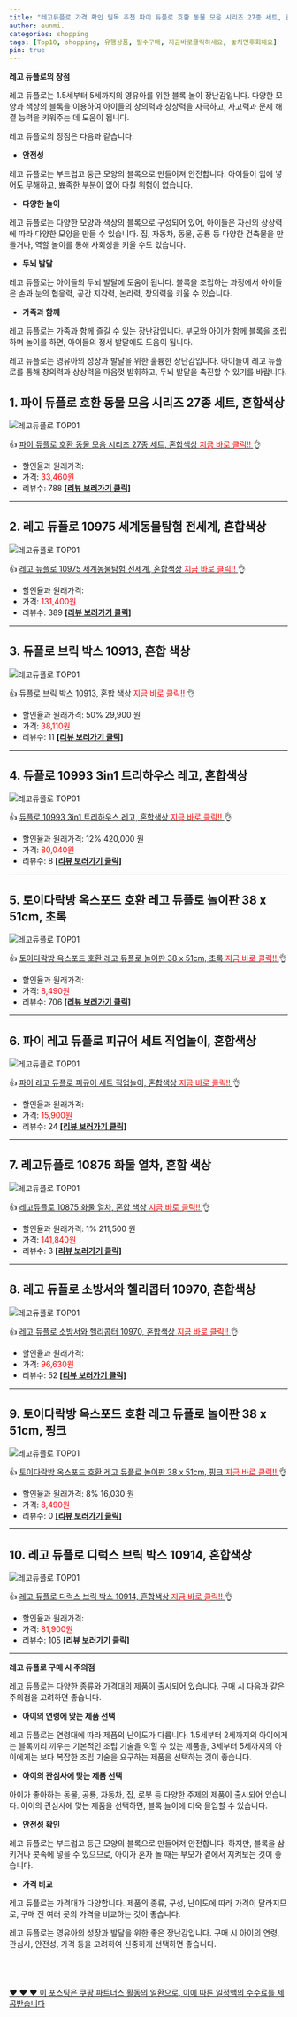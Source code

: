 ```yaml
---
title: "레고듀플로 가격 확인 필독 추천 파이 듀플로 호환 동물 모음 시리즈 27종 세트, 혼합색상 비교 장점 구매가이드"
author: eunmi.
categories: shopping
tags: [Top10, shopping, 유행상품, 필수구매, 지금바로클릭하세요, 놓치면후회해요]
pin: true
---
```

**레고 듀플로의 장점**

레고 듀플로는 1.5세부터 5세까지의 영유아를 위한 블록 놀이 장난감입니다. 다양한 모양과 색상의 블록을 이용하여 아이들의 창의력과 상상력을 자극하고, 사고력과 문제 해결 능력을 키워주는 데 도움이 됩니다.

레고 듀플로의 장점은 다음과 같습니다.

* **안전성**

레고 듀플로는 부드럽고 둥근 모양의 블록으로 만들어져 안전합니다. 아이들이 입에 넣어도 무해하고, 뾰족한 부분이 없어 다칠 위험이 없습니다.

* **다양한 놀이**

레고 듀플로는 다양한 모양과 색상의 블록으로 구성되어 있어, 아이들은 자신의 상상력에 따라 다양한 모양을 만들 수 있습니다. 집, 자동차, 동물, 공룡 등 다양한 건축물을 만들거나, 역할 놀이를 통해 사회성을 키울 수도 있습니다.

* **두뇌 발달**

레고 듀플로는 아이들의 두뇌 발달에 도움이 됩니다. 블록을 조립하는 과정에서 아이들은 손과 눈의 협응력, 공간 지각력, 논리력, 창의력을 키울 수 있습니다.

* **가족과 함께**

레고 듀플로는 가족과 함께 즐길 수 있는 장난감입니다. 부모와 아이가 함께 블록을 조립하며 놀이를 하면, 아이들의 정서 발달에도 도움이 됩니다.

레고 듀플로는 영유아의 성장과 발달을 위한 훌륭한 장난감입니다. 아이들이 레고 듀플로를 통해 창의력과 상상력을 마음껏 발휘하고, 두뇌 발달을 촉진할 수 있기를 바랍니다.

   

## 1. 파이 듀플로 호환 동물 모음 시리즈 27종 세트, 혼합색상

![레고듀플로 TOP01](https://thumbnail10.coupangcdn.com/thumbnails/remote/230x230ex/image/retail/images/364135380521824-4faec115-5c07-4b0c-80c0-aafdea6554d1.jpg)


👍 [파이 듀플로 호환 동물 모음 시리즈 27종 세트, 혼합색상 <font color=red> 지금 바로 클릭!! </font> ](https://link.coupang.com/re/AFFSDP?lptag=AF3617701&subid=GithubCoopas&pageKey=6708841776&traceid=V0-153&itemId=15567349585&vendorItemId=82786454751) 👌 


- 할인율과 원래가격: 
- 가격: <span style='color:red'>33,460원</span>
- 리뷰수: 788  [**[리뷰 보러가기 클릭]**](https://link.coupang.com/re/AFFSDP?lptag=AF3617701&subid=GithubCoopas&pageKey=6708841776&traceid=V0-153&itemId=15567349585&vendorItemId=82786454751)

---


   

## 2. 레고 듀플로 10975 세계동물탐험 전세계, 혼합색상

![레고듀플로 TOP01](https://thumbnail8.coupangcdn.com/thumbnails/remote/230x230ex/image/retail/images/2022/11/17/10/6/3e86b737-837b-4d21-bdb1-6f3c3193e896.jpg)


👍 [레고 듀플로 10975 세계동물탐험 전세계, 혼합색상 <font color=red> 지금 바로 클릭!! </font> ](https://link.coupang.com/re/AFFSDP?lptag=AF3617701&subid=GithubCoopas&pageKey=6927337428&traceid=V0-153&itemId=16750628719&vendorItemId=83932258845) 👌 


- 할인율과 원래가격: 
- 가격: <span style='color:red'>131,400원</span>
- 리뷰수: 389  [**[리뷰 보러가기 클릭]**](https://link.coupang.com/re/AFFSDP?lptag=AF3617701&subid=GithubCoopas&pageKey=6927337428&traceid=V0-153&itemId=16750628719&vendorItemId=83932258845)

---


   

## 3. 듀플로 브릭 박스 10913, 혼합 색상

![레고듀플로 TOP01](https://thumbnail9.coupangcdn.com/thumbnails/remote/230x230ex/image/retail/images/2525950283959017-595e7389-14f2-47fc-a763-ea4d286244c8.jpg)


👍 [듀플로 브릭 박스 10913, 혼합 색상 <font color=red> 지금 바로 클릭!! </font> ](https://link.coupang.com/re/AFFSDP?lptag=AF3617701&subid=GithubCoopas&pageKey=4340138376&traceid=V0-153&itemId=5079615165&vendorItemId=70108474084) 👌 


- 할인율과 원래가격: 50%  29,900   원
- 가격: <span style='color:red'>38,110원</span>
- 리뷰수: 11  [**[리뷰 보러가기 클릭]**](https://link.coupang.com/re/AFFSDP?lptag=AF3617701&subid=GithubCoopas&pageKey=4340138376&traceid=V0-153&itemId=5079615165&vendorItemId=70108474084)

---


   

## 4. 듀플로 10993 3in1 트리하우스 레고, 혼합색상

![레고듀플로 TOP01](https://thumbnail9.coupangcdn.com/thumbnails/remote/230x230ex/image/rs_quotation_api/fsg6ltcq/21d7c8edec404c98ab8972d36fa219b8.png)


👍 [듀플로 10993 3in1 트리하우스 레고, 혼합색상 <font color=red> 지금 바로 클릭!! </font> ](https://link.coupang.com/re/AFFSDP?lptag=AF3617701&subid=GithubCoopas&pageKey=7329429171&traceid=V0-153&itemId=18814212250&vendorItemId=85944704413) 👌 


- 할인율과 원래가격: 12%  420,000   원
- 가격: <span style='color:red'>80,040원</span>
- 리뷰수: 8  [**[리뷰 보러가기 클릭]**](https://link.coupang.com/re/AFFSDP?lptag=AF3617701&subid=GithubCoopas&pageKey=7329429171&traceid=V0-153&itemId=18814212250&vendorItemId=85944704413)

---


   

## 5. 토이다락방 옥스포드 호환 레고 듀플로 놀이판 38 x 51cm, 초록

![레고듀플로 TOP01](https://thumbnail6.coupangcdn.com/thumbnails/remote/230x230ex/image/retail/images/2445846521518677-edf9d3dd-5bee-4128-8ef6-6b3310011bab.jpg)


👍 [토이다락방 옥스포드 호환 레고 듀플로 놀이판 38 x 51cm, 초록 <font color=red> 지금 바로 클릭!! </font> ](https://link.coupang.com/re/AFFSDP?lptag=AF3617701&subid=GithubCoopas&pageKey=1633251384&traceid=V0-153&itemId=2785862506&vendorItemId=70775595887) 👌 


- 할인율과 원래가격: 
- 가격: <span style='color:red'>8,490원</span>
- 리뷰수: 706  [**[리뷰 보러가기 클릭]**](https://link.coupang.com/re/AFFSDP?lptag=AF3617701&subid=GithubCoopas&pageKey=1633251384&traceid=V0-153&itemId=2785862506&vendorItemId=70775595887)

---


   

## 6. 파이 레고 듀플로 피규어 세트 직업놀이, 혼합색상

![레고듀플로 TOP01](https://thumbnail7.coupangcdn.com/thumbnails/remote/230x230ex/image/retail/images/2022/08/05/9/2/9c0c7207-14ba-46f9-a51a-c08f9436bc33.jpg)


👍 [파이 레고 듀플로 피규어 세트 직업놀이, 혼합색상 <font color=red> 지금 바로 클릭!! </font> ](https://link.coupang.com/re/AFFSDP?lptag=AF3617701&subid=GithubCoopas&pageKey=6689428596&traceid=V0-153&itemId=15454096790&vendorItemId=82673687143) 👌 


- 할인율과 원래가격: 
- 가격: <span style='color:red'>15,900원</span>
- 리뷰수: 24  [**[리뷰 보러가기 클릭]**](https://link.coupang.com/re/AFFSDP?lptag=AF3617701&subid=GithubCoopas&pageKey=6689428596&traceid=V0-153&itemId=15454096790&vendorItemId=82673687143)

---


   

## 7. 레고듀플로 10875 화물 열차, 혼합 색상

![레고듀플로 TOP01](https://thumbnail7.coupangcdn.com/thumbnails/remote/230x230ex/image/product/image/vendoritem/2019/02/08/3716369344/fa4af870-e8bb-4a86-a1fc-8b07a0f94ed0.jpg)


👍 [레고듀플로 10875 화물 열차, 혼합 색상 <font color=red> 지금 바로 클릭!! </font> ](https://link.coupang.com/re/AFFSDP?lptag=AF3617701&subid=GithubCoopas&pageKey=94135158&traceid=V0-153&itemId=291402556&vendorItemId=3716369344) 👌 


- 할인율과 원래가격: 1%  211,500   원
- 가격: <span style='color:red'>141,840원</span>
- 리뷰수: 3  [**[리뷰 보러가기 클릭]**](https://link.coupang.com/re/AFFSDP?lptag=AF3617701&subid=GithubCoopas&pageKey=94135158&traceid=V0-153&itemId=291402556&vendorItemId=3716369344)

---


   

## 8. 레고 듀플로 소방서와 헬리콥터 10970, 혼합색상

![레고듀플로 TOP01](https://thumbnail7.coupangcdn.com/thumbnails/remote/230x230ex/image/rs_quotation_api/arixnc5k/7765dd5959404d1483e6338b568d57cd.jpg)


👍 [레고 듀플로 소방서와 헬리콥터 10970, 혼합색상 <font color=red> 지금 바로 클릭!! </font> ](https://link.coupang.com/re/AFFSDP?lptag=AF3617701&subid=GithubCoopas&pageKey=6348680307&traceid=V0-153&itemId=13349585109&vendorItemId=80604752530) 👌 


- 할인율과 원래가격: 
- 가격: <span style='color:red'>96,630원</span>
- 리뷰수: 52  [**[리뷰 보러가기 클릭]**](https://link.coupang.com/re/AFFSDP?lptag=AF3617701&subid=GithubCoopas&pageKey=6348680307&traceid=V0-153&itemId=13349585109&vendorItemId=80604752530)

---


   

## 9. 토이다락방 옥스포드 호환 레고 듀플로 놀이판 38 x 51cm, 핑크

![레고듀플로 TOP01](https://thumbnail8.coupangcdn.com/thumbnails/remote/230x230ex/image/retail/images/3838626721631542-ede6bade-1504-4aa9-8ffc-8e2cc33bfcba.jpg)


👍 [토이다락방 옥스포드 호환 레고 듀플로 놀이판 38 x 51cm, 핑크 <font color=red> 지금 바로 클릭!! </font> ](https://link.coupang.com/re/AFFSDP?lptag=AF3617701&subid=GithubCoopas&pageKey=1633251384&traceid=V0-153&itemId=2785862501&vendorItemId=70775595842) 👌 


- 할인율과 원래가격: 8%  16,030   원
- 가격: <span style='color:red'>8,490원</span>
- 리뷰수: 0  [**[리뷰 보러가기 클릭]**](https://link.coupang.com/re/AFFSDP?lptag=AF3617701&subid=GithubCoopas&pageKey=1633251384&traceid=V0-153&itemId=2785862501&vendorItemId=70775595842)

---


   

## 10. 레고 듀플로 디럭스 브릭 박스 10914, 혼합색상

![레고듀플로 TOP01](https://thumbnail6.coupangcdn.com/thumbnails/remote/230x230ex/image/vendor_inventory/e07f/30f51017a94c8c4d73d2ba2bc5033e34b8755c40b5056f86ddb14858f6c6.png)


👍 [레고 듀플로 디럭스 브릭 박스 10914, 혼합색상 <font color=red> 지금 바로 클릭!! </font> ](https://link.coupang.com/re/AFFSDP?lptag=AF3617701&subid=GithubCoopas&pageKey=4359479590&traceid=V0-153&itemId=5125786477&vendorItemId=87306908377) 👌 


- 할인율과 원래가격: 
- 가격: <span style='color:red'>81,900원</span>
- 리뷰수: 105  [**[리뷰 보러가기 클릭]**](https://link.coupang.com/re/AFFSDP?lptag=AF3617701&subid=GithubCoopas&pageKey=4359479590&traceid=V0-153&itemId=5125786477&vendorItemId=87306908377)

---
**레고 듀플로 구매 시 주의점**

레고 듀플로는 다양한 종류와 가격대의 제품이 출시되어 있습니다. 구매 시 다음과 같은 주의점을 고려하면 좋습니다.

* **아이의 연령에 맞는 제품 선택**

레고 듀플로는 연령대에 따라 제품의 난이도가 다릅니다. 1.5세부터 2세까지의 아이에게는 블록끼리 끼우는 기본적인 조립 기술을 익힐 수 있는 제품을, 3세부터 5세까지의 아이에게는 보다 복잡한 조립 기술을 요구하는 제품을 선택하는 것이 좋습니다.

* **아이의 관심사에 맞는 제품 선택**

아이가 좋아하는 동물, 공룡, 자동차, 집, 로봇 등 다양한 주제의 제품이 출시되어 있습니다. 아이의 관심사에 맞는 제품을 선택하면, 블록 놀이에 더욱 몰입할 수 있습니다.

* **안전성 확인**

레고 듀플로는 부드럽고 둥근 모양의 블록으로 만들어져 안전합니다. 하지만, 블록을 삼키거나 콧속에 넣을 수 있으므로, 아이가 혼자 놀 때는 부모가 곁에서 지켜보는 것이 좋습니다.

* **가격 비교**

레고 듀플로는 가격대가 다양합니다. 제품의 종류, 구성, 난이도에 따라 가격이 달라지므로, 구매 전 여러 곳의 가격을 비교하는 것이 좋습니다.

레고 듀플로는 영유아의 성장과 발달을 위한 좋은 장난감입니다. 구매 시 아이의 연령, 관심사, 안전성, 가격 등을 고려하여 신중하게 선택하면 좋습니다.<br><br><br><br><br> [ ❤ ❤ ❤ 이 포스팅은 쿠팡 파트너스 활동의 일환으로, 이에 따른 일정액의 수수료를 제공받습니다](https://link.coupang.com/a/bcEFyh)